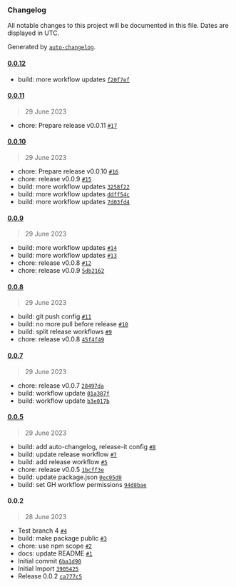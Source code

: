### Changelog

All notable changes to this project will be documented in this file. Dates are displayed in UTC.

Generated by [`auto-changelog`](https://github.com/CookPete/auto-changelog).

#### [0.0.12](https://github.com/arnoerpenbeck/npm-test/compare/0.0.11...0.0.12)

- build: more workflow updates [`f20f7ef`](https://github.com/arnoerpenbeck/npm-test/commit/f20f7ef25faa1c383388c0bf3d8929e604cad221)

#### [0.0.11](https://github.com/arnoerpenbeck/npm-test/compare/0.0.10...0.0.11)

> 29 June 2023

- chore: Prepare release v0.0.11 [`#17`](https://github.com/arnoerpenbeck/npm-test/pull/17)

#### [0.0.10](https://github.com/arnoerpenbeck/npm-test/compare/0.0.9...0.0.10)

> 29 June 2023

- chore: Prepare release v0.0.10 [`#16`](https://github.com/arnoerpenbeck/npm-test/pull/16)
- chore: release v0.0.9 [`#15`](https://github.com/arnoerpenbeck/npm-test/pull/15)
- build: more workflow updates [`3258f22`](https://github.com/arnoerpenbeck/npm-test/commit/3258f224c752005d5ab20d52de10389dc6a560bd)
- build: more workflow updates [`ddff54c`](https://github.com/arnoerpenbeck/npm-test/commit/ddff54ca56877fe5ab48d1a9349ce6da7cd6a765)
- build: more workflow updates [`7d03fd4`](https://github.com/arnoerpenbeck/npm-test/commit/7d03fd413b33bc944265760408bc041a64aed530)

#### [0.0.9](https://github.com/arnoerpenbeck/npm-test/compare/0.0.8...0.0.9)

> 29 June 2023

- build: more workflow updates [`#14`](https://github.com/arnoerpenbeck/npm-test/pull/14)
- build: more workflow updates [`#13`](https://github.com/arnoerpenbeck/npm-test/pull/13)
- chore: release v0.0.8 [`#12`](https://github.com/arnoerpenbeck/npm-test/pull/12)
- chore: release v0.0.9 [`5db2162`](https://github.com/arnoerpenbeck/npm-test/commit/5db2162c9d632e040dc54d6f7d8512ede5fbed61)

#### [0.0.8](https://github.com/arnoerpenbeck/npm-test/compare/0.0.7...0.0.8)

> 29 June 2023

- build: git push config [`#11`](https://github.com/arnoerpenbeck/npm-test/pull/11)
- build: no more pull before release [`#10`](https://github.com/arnoerpenbeck/npm-test/pull/10)
- build: split release workflows [`#9`](https://github.com/arnoerpenbeck/npm-test/pull/9)
- chore: release v0.0.8 [`45f4f49`](https://github.com/arnoerpenbeck/npm-test/commit/45f4f49628534574f0e882d8c2e2d439d6ec7bf2)

#### [0.0.7](https://github.com/arnoerpenbeck/npm-test/compare/0.0.5...0.0.7)

> 29 June 2023

- chore: release v0.0.7 [`28497da`](https://github.com/arnoerpenbeck/npm-test/commit/28497da5ab0a49918fb55b7f66b5e7a36e2e445d)
- build: workflow update [`01a387f`](https://github.com/arnoerpenbeck/npm-test/commit/01a387f8b86d1d02c8f749e610ba94d6befb120e)
- build: workflow update [`b3e017b`](https://github.com/arnoerpenbeck/npm-test/commit/b3e017ba8995ff5d7559c9b40919f601c46e8d14)

#### [0.0.5](https://github.com/arnoerpenbeck/npm-test/compare/0.0.2...0.0.5)

> 29 June 2023

- build: add auto-changelog, release-it config [`#8`](https://github.com/arnoerpenbeck/npm-test/pull/8)
- build: update release workflow [`#7`](https://github.com/arnoerpenbeck/npm-test/pull/7)
- build: add release workflow [`#5`](https://github.com/arnoerpenbeck/npm-test/pull/5)
- chore: release v0.0.5 [`1bcff3e`](https://github.com/arnoerpenbeck/npm-test/commit/1bcff3e5b509c1f17d00d3069a5250f3c2a5bfb3)
- build: update package.json [`0ec05d0`](https://github.com/arnoerpenbeck/npm-test/commit/0ec05d01c5b4e5758fe6d9564f8fc46f9afa4f5d)
- build: set GH workflow permissions [`94d8bae`](https://github.com/arnoerpenbeck/npm-test/commit/94d8baeda8881dda76804e3f340b066035ef6a28)

#### 0.0.2

> 28 June 2023

- Test branch 4 [`#4`](https://github.com/arnoerpenbeck/npm-test/pull/4)
- build: make package public [`#3`](https://github.com/arnoerpenbeck/npm-test/pull/3)
- chore: use npm scope [`#2`](https://github.com/arnoerpenbeck/npm-test/pull/2)
- docs: update README [`#1`](https://github.com/arnoerpenbeck/npm-test/pull/1)
- Initial commit [`6ba1d90`](https://github.com/arnoerpenbeck/npm-test/commit/6ba1d9097e1d7cee9f72977bae5d7a44b8fc3986)
- Initial Import [`3905425`](https://github.com/arnoerpenbeck/npm-test/commit/39054255cac0619100ef91ea4950701de61e7295)
- Release 0.0.2 [`ca777c5`](https://github.com/arnoerpenbeck/npm-test/commit/ca777c56122e8bc0bc0ce26c0a688456dfb984fc)
